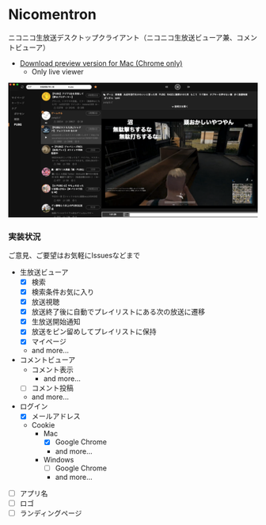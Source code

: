 # Nicomentron
ニコニコ生放送デスクトップクライアント（ニコニコ生放送ビューア兼、コメントビューア）

- [Download preview version for Mac (Chrome only)](https://github.com/tsuwatch/nicomentron/releases/download/v0.3.3/nicomentron-darwin-x64.zip)
  - Only live viewer

![](/screenshots/preview.png)

### 実装状況

ご意見、ご要望はお気軽にIssuesなどまで

- 生放送ビューア
  - [x] 検索
  - [x] 検索条件お気に入り 
  - [x] 放送視聴
  - [x] 放送終了後に自動でプレイリストにある次の放送に遷移
  - [x] 生放送開始通知
  - [x] 放送をピン留めしてプレイリストに保持
  - [x] マイページ
  - and more...
- コメントビューア
  - コメント表示
    - and more...
  - [ ] コメント投稿
  - and more...
- ログイン
  - [x] メールアドレス
  - Cookie
    - Mac
      - [x] Google Chrome
      - and more...
    - Windows
      - [ ] Google Chrome
      - and more...
- [ ] アプリ名
- [ ] ロゴ
- [ ] ランディングページ
